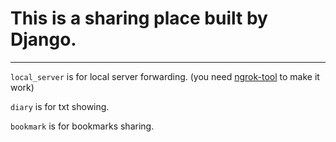 # This is a sharing place built by Django.

___

`local_server` is for local server forwarding. (you need [ngrok-tool](https://github.com/yingshaoxo/ngrok-tool) to make it work)

`diary` is for txt showing.

`bookmark` is for bookmarks sharing.
